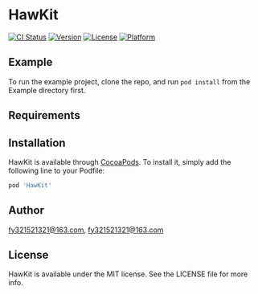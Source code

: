 # HawKit

[![CI Status](https://img.shields.io/travis/fy321521321@163.com/HawKit.svg?style=flat)](https://travis-ci.org/fy321521321@163.com/HawKit)
[![Version](https://img.shields.io/cocoapods/v/HawKit.svg?style=flat)](https://cocoapods.org/pods/HawKit)
[![License](https://img.shields.io/cocoapods/l/HawKit.svg?style=flat)](https://cocoapods.org/pods/HawKit)
[![Platform](https://img.shields.io/cocoapods/p/HawKit.svg?style=flat)](https://cocoapods.org/pods/HawKit)

## Example

To run the example project, clone the repo, and run `pod install` from the Example directory first.

## Requirements

## Installation

HawKit is available through [CocoaPods](https://cocoapods.org). To install
it, simply add the following line to your Podfile:

```ruby
pod 'HawKit'
```

## Author

fy321521321@163.com, fy321521321@163.com

## License

HawKit is available under the MIT license. See the LICENSE file for more info.
